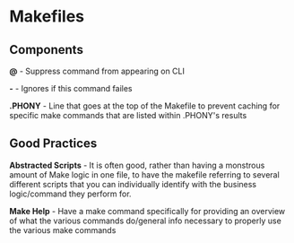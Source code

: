 # Makefiles

## Components

**@** - Suppress command from appearing on CLI

**-** - Ignores if this command failes 

**.PHONY** - Line that goes at the top of the Makefile to prevent caching for specific make commands that are listed within .PHONY's results

## Good Practices

**Abstracted Scripts** - It is often good, rather than having a monstrous amount of Make logic in one file, to have the makefile referring to several different scripts that you can individually identify with the business logic/command they perform for.

**Make Help** - Have a make command specifically for providing an overview of what the various commands do/general info necessary to properly use the various make commands
